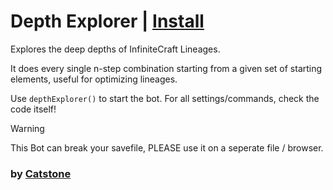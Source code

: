 # Depth Explorer | [Install](https://raw.githubusercontent.com/InfiniteCraftCommunity/userscripts/master/userscripts/Depth%20Explorer/index.user.js)

Explores the deep depths of InfiniteCraft Lineages.

It does every single n-step combination starting from a given set of starting elements, useful for optimizing lineages.

Use `depthExplorer()` to start the bot.
For all settings/commands, check the code itself!

> [!WARNING]  
> This Bot can break your savefile, PLEASE use it on a seperate file / browser.


### by [Catstone](https://github.com/RedCatstone)
